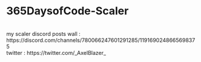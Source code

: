 # 365DaysofCode-Scaler
<br>
my scaler discord posts wall : https://discord.com/channels/780066247601291285/1191690248665698375
<br>
twitter : https://twitter.com/_AxelBlazer_
<br>
